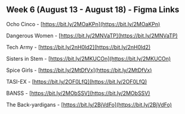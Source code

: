 ## Week 6 (August 13 - August 18) - Figma Links

Ocho Cinco - [https://bit.ly/2MOaKPn](https://bit.ly/2MOaKPn)

Dangerous Women - [https://bit.ly/2MNVaTP](https://bit.ly/2MNVaTP)

Tech Army - [https://bit.ly/2nH0ld2](https://bit.ly/2nH0ld2)

Sisters in Stem - [https://bit.ly/2MKUCOn](https://bit.ly/2MKUCOn)

Spice Girls - [https://bit.ly/2MtDfVx](https://bit.ly/2MtDfVx)

TASI-EX - [https://bit.ly/2OF0LfQ](https://bit.ly/2OF0LfQ)

BANSS - [https://bit.ly/2MObSSV](https://bit.ly/2MObSSV)

The Back-yardigans - [https://bit.ly/2BjVdFo](https://bit.ly/2BjVdFo)
